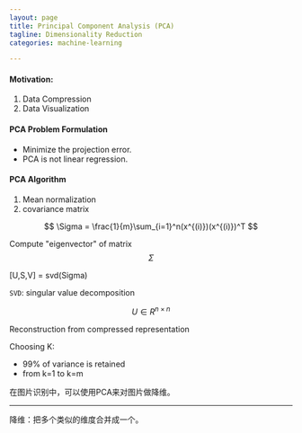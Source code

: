 ```yaml
---
layout: page
title: Principal Component Analysis (PCA)
tagline: Dimensionality Reduction
categories: machine-learning

---
```


#### Motivation:

1. Data Compression
2. Data Visualization

#### PCA Problem Formulation

- Minimize the projection error.
- PCA is not linear regression.

#### PCA Algorithm

1. Mean normalization
2. covariance matrix

$$
\Sigma = \frac{1}{m}\sum_{i=1}^n(x^{(i)})(x^{(i)})^T
$$

Compute "eigenvector" of matrix $$\Sigma$$

[U,S,V] = svd(Sigma)

`SVD`: singular value decomposition


$$
U \in R^{n \times n}
$$

Reconstruction from compressed representation

Choosing K:

- 99% of variance is retained
- from k=1 to k=m

在图片识别中，可以使用PCA来对图片做降维。

---

降维：把多个类似的维度合并成一个。
